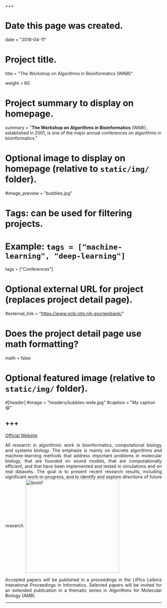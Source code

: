 +++
# Date this page was created.
date = "2018-04-11"

# Project title.
title = "The Workshop on Algorithms in Bioinformatics (WABI)"

weight = 60
# Project summary to display on homepage.
summary = "**The Workshop on Algorithms in Bioinformatics** (WABI), established in 2001, is one of the major annual conferences on algorithms in bioinformatics."

# Optional image to display on homepage (relative to `static/img/` folder).
#image_preview = "bubbles.jpg"

# Tags: can be used for filtering projects.
# Example: `tags = ["machine-learning", "deep-learning"]`
tags = ["Conferences"]

# Optional external URL for project (replaces project detail page).
#external_link = "https://www.ncbi.nlm.nih.gov/genbank/"

# Does the project detail page use math formatting?
math = false

# Optional featured image (relative to `static/img/` folder).
#[header]
#image = "headers/bubbles-wide.jpg"
#caption = "My caption :smile:"


+++
---
[Official Website](http://algo2018.hiit.fi/wabi/)

<p align="justify">All research in algorithmic work in bioinformatics, computational biology and systems biology. The emphasis is mainly on discrete algorithms and machine-learning methods that address important problems in molecular biology, that are founded on sound models, that are computationally efficient, and that have been implemented and tested in simulations and on real datasets. The goal is to present recent research results, including significant work-in-progress, and to identify and explore directions of future research.

<img src="/img/journal/conf/wabi.png" weight="500" Height="300" alt="bioinf" align=center />

<p align="justify">Accepted papers will be published in a proceedings in the LIPIcs Leibniz Interational Proceedings in Informatics. Selected papers will be invited for an extended publication in a thematic series in Algorithms for Molecular Biology (AMB).

---